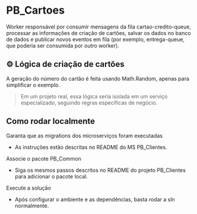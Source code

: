 # PB_Cartoes

Worker responsável por consumir mensagens da fila cartao-credito-queue, processar as informações de criação de cartões, salvar os dados no banco de dados e publicar novos eventos em fila (por exemplo, entrega-queue, que poderia ser consumida por outro worker).

## ⚙️ Lógica de criação de cartões

A geração do número do cartão é feita usando Math.Random, apenas para simplificar o exemplo.

>Em um projeto real, essa lógica seria isolada em um serviço especializado, seguindo regras específicas de negócio.

## Como rodar localmente

Garanta que as migrations dos microserviços foram executadas

 - As instruções estão descritas no README do MS PB_Clientes.

Associe o pacote PB_Common

 - Siga os mesmos passos descritos no README do projeto PB_Clientes para adicionar o pacote local.

Execute a solução

 - Após configurar o ambiente e as dependências, basta rodar a sln normalmente.
